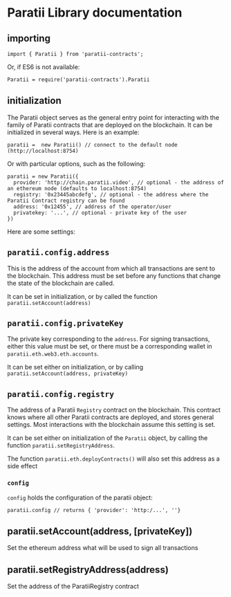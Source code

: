 # Paratii Library documentation



## importing


    import { Paratii } from 'paratii-contracts';

Or, if ES6 is not available:

    Paratii = require('paratii-contracts').Paratii


## initialization

The Paratii object serves as the general entry point for interacting with the family of Paratii contracts that are deployed on the blockchain. It can be initialized in several ways. Here is an example:

    paratii =  new Paratii() // connect to the default node (http://localhost:8754)

  Or with particular options, such as the following:

    paratii = new Paratii({
      provider: 'http://chain.paratii.video', // optional - the address of an ethereum node (defaults to localhost:8754)
      registry: '0x23445abcdefg', // optional - the address where the Paratii Contract registry can be found
      address: '0x12455', // address of the operator/user
      privatekey: '...', // optional - private key of the user
    })

Here are some settings:

##   `paratii.config.address`

This is the address of the account from which all transactions are sent to the blockchain. This address must be set before any functions that change the state of the blockchain are called.

It can be set in initialization, or by called the function `paratii.setAccount(address)`

##   `paratii.config.privateKey`

The private key corresponding to the `address`. For signing transactions, either this value must be set, or there must be a corresponding wallet in `paratii.eth.web3.eth.accounts`.

It can be set either on initialization, or by calling  `paratii.setAccount(address, privateKey)`

##   `paratii.config.registry`

The address of a Paratii `Registry` contract on the blockchain. This contract knows where all other Paratii contracts are deployed, and stores general settings. Most interactions with the blockchain assume this setting is set.

It can be set either on initialization of the `Paratii` object, by calling the function `paratii.setRegistryAddress`.


The function `paratii.eth.deployContracts()` will also set this address as a side effect

### `config`

`config` holds the configuration of the paratii object:

    paratii.config // returns { 'provider': 'http:/...', ''}


## paratii.setAccount(address, [privateKey])  

Set the ethereum address what will be used to sign all transactions

## paratii.setRegistryAddress(address)

Set the address of the ParatiiRegistry contract
